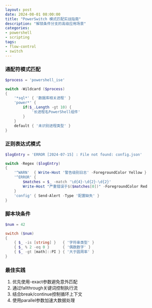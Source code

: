 ```yaml
---
layout: post
date: 2024-08-01 08:00:00
title: "PowerSwitch 模式匹配实战指南"
description: "解锁条件分支的高级应用场景"
categories:
- powershell
- scripting
tags:
- flow-control
- switch
---
```


### 通配符模式匹配
```powershell
$process = 'powershell_ise'

switch -Wildcard ($process)
{
    '*sql*' { '数据库相关进程' }
    'power*' { 
        if($_.Length -gt 10) {
            '长进程名PowerShell组件'
        }
    }
    default { '未识别进程类型' }
}
```

### 正则表达式模式
```powershell
$logEntry = 'ERROR [2024-07-15] : File not found: config.json'

switch -Regex ($logEntry)
{
    '^WARN'  { Write-Host '警告级别日志' -ForegroundColor Yellow }
    '^ERROR' {
        $matches = $_ -match '\d{4}-\d{2}-\d{2}'
        Write-Host "严重错误于$($matches[0])" -ForegroundColor Red
    }
    'config' { Send-Alert -Type '配置缺失' }
}
```

### 脚本块条件
```powershell
$num = 42

switch ($num)
{
    { $_ -is [string] }   { '字符串类型' }
    { $_ % 2 -eq 0 }      { '偶数数字' }
    { $_ -gt [math]::PI } { '大于圆周率' }
}
```

### 最佳实践
1. 优先使用-exact参数避免意外匹配
2. 通过fallthrough关键词控制执行流
3. 结合break/continue控制循环上下文
4. 使用parallel参数加速大数据处理